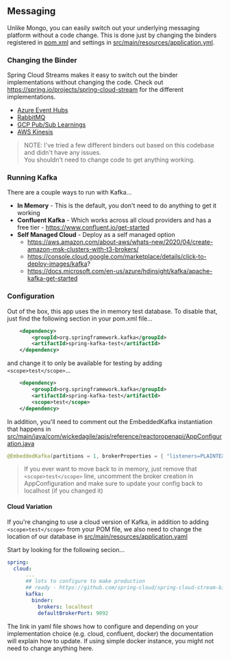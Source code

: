 ## Messaging

Unlike Mongo, you can easily switch out your underlying messaging platform without a code change.  This is done 
just by changing the binders registered in [pom.xml](pom.xml) and settings in 
[src/main/resources/application.yml](src/main/resources/application.yml).

### Changing the Binder

Spring Cloud Streams makes it easy to switch out the binder implementations without changing the code.  Check out
https://spring.io/projects/spring-cloud-stream for the different implementations.

* [Azure Event Hubs](AZURE.md)
* [RabbitMQ](RABBITMQ.md)
* [GCP Pub/Sub Learnings](GCP.md)
* [AWS Kinesis](AWS.md)

> NOTE: I've tried a few different binders out based on this codebase and didn't have any issues.  
> You shouldn't need to change code to get anything working.

### Running Kafka

There are a couple ways to run with Kafka...

* **In Memory** - This is the default, you don't need to do anything to get it working
* **Confluent Kafka** - Which works across all cloud providers and has a free tier - https://www.confluent.io/get-started
* **Self Managed Cloud** - Deploy as a self managed option
    * https://aws.amazon.com/about-aws/whats-new/2020/04/create-amazon-msk-clusters-with-t3-brokers/
    * https://console.cloud.google.com/marketplace/details/click-to-deploy-images/kafka?
    * https://docs.microsoft.com/en-us/azure/hdinsight/kafka/apache-kafka-get-started

### Configuration
Out of the box, this app uses the in memory test database.  To disable that, just find the following section in your pom.xml file...

```xml
    <dependency>
        <groupId>org.springframework.kafka</groupId>
        <artifactId>spring-kafka-test</artifactId>
    </dependency>
```

and change it to only be available for testing by adding `<scope>test</scope>`...

```xml
    <dependency>
        <groupId>org.springframework.kafka</groupId>
        <artifactId>spring-kafka-test</artifactId>
        <scope>test</scope>
    </dependency>
```

In addition, you'll need to comment out the EmbeddedKafka instantiation that happens in
[src/main/java/com/wickedagile/apis/reference/reactoropenapi/AppConfiguration.java](src/main/java/com/wickedagile/apis/reference/reactoropenapi/AppConfiguration.java)

```java
@EmbeddedKafka(partitions = 1, brokerProperties = { "listeners=PLAINTEXT://localhost:9092", "port=9092" })
```

> If you ever want to move back to in memory, just remove that `<scope>test</scope>` line, uncomment the broker 
> creation in AppConfiguration and make sure to update your config back to localhost (if you changed it)

#### Cloud Variation
If you're changing to use a cloud version of Kafka, in addition to adding `<scope>test</scope>` from your POM file,
we also need to change the location of our database in [src/main/resources/application.yaml](src/main/resources/application.yaml)

Start by looking for the following secion...

```yaml
spring:
  cloud:
      ...
      ## lots to configure to make production
      ## ready - https://github.com/spring-cloud/spring-cloud-stream-binder-kafka
      kafka:
        binder:
          brokers: localhost
          defaultBrokerPort: 9092
```

The link in yaml file shows how to configure and depending on your implementation choice (e.g. cloud, confluent, docker) 
the documentation will explain how to update.  If using simple docker instance, you might not need to change 
anything here.